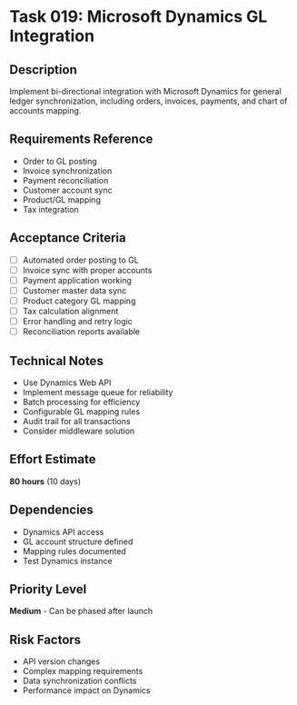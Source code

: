 # Task 019: Microsoft Dynamics GL Integration

## Description
Implement bi-directional integration with Microsoft Dynamics for general ledger synchronization, including orders, invoices, payments, and chart of accounts mapping.

## Requirements Reference
- Order to GL posting
- Invoice synchronization
- Payment reconciliation
- Customer account sync
- Product/GL mapping
- Tax integration

## Acceptance Criteria
- [ ] Automated order posting to GL
- [ ] Invoice sync with proper accounts
- [ ] Payment application working
- [ ] Customer master data sync
- [ ] Product category GL mapping
- [ ] Tax calculation alignment
- [ ] Error handling and retry logic
- [ ] Reconciliation reports available

## Technical Notes
- Use Dynamics Web API
- Implement message queue for reliability
- Batch processing for efficiency
- Configurable GL mapping rules
- Audit trail for all transactions
- Consider middleware solution

## Effort Estimate
**80 hours** (10 days)

## Dependencies
- Dynamics API access
- GL account structure defined
- Mapping rules documented
- Test Dynamics instance

## Priority Level
**Medium** - Can be phased after launch

## Risk Factors
- API version changes
- Complex mapping requirements
- Data synchronization conflicts
- Performance impact on Dynamics
